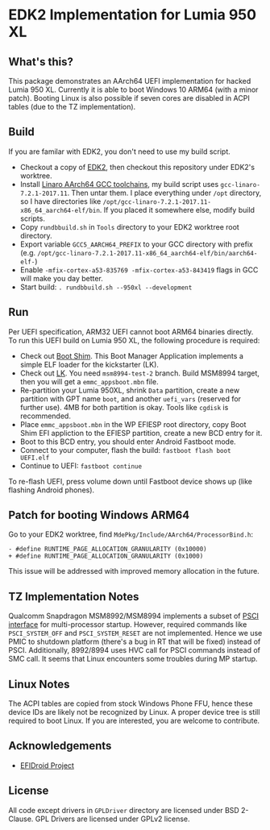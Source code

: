 # EDK2 Implementation for Lumia 950 XL

## What's this?

This package demonstrates an AArch64 UEFI implementation for hacked Lumia 950 XL. 
Currently it is able to boot Windows 10 ARM64 (with a minor patch).
Booting Linux is also possible if seven cores are disabled in ACPI tables (due to the TZ implementation).

## Build

If you are familar with EDK2, you don't need to use my build script.

- Checkout a copy of [EDK2](https://github.com/tianocore/edk2), then checkout this repository under EDK2's worktree.
- Install [Linaro AArch64 GCC toolchains](http://releases.linaro.org/components/toolchain/binaries/), my build
script uses `gcc-linaro-7.2.1-2017.11`. Then untar them. I place everything under `/opt` directory, so I have 
directories like `/opt/gcc-linaro-7.2.1-2017.11-x86_64_aarch64-elf/bin`. If you placed it somewhere else, modify build
scripts.
- Copy `rundbbuild.sh` in `Tools` directory to your EDK2 worktree root directory.
- Export variable `GCC5_AARCH64_PREFIX` to your GCC directory with prefix (e.g. `/opt/gcc-linaro-7.2.1-2017.11-x86_64_aarch64-elf/bin/aarch64-elf-`)
- Enable `-mfix-cortex-a53-835769 -mfix-cortex-a53-843419` flags in GCC will make you day better.
- Start build: `. rundbbuild.sh --950xl --development`

## Run

Per UEFI specification, ARM32 UEFI cannot boot ARM64 binaries directly. 
To run this UEFI build on Lumia 950 XL, the following procedure is required:

- Check out [Boot Shim](https://github.com/imbushuo/boot-shim). This Boot Manager Application 
implements a simple ELF loader for the kickstarter (LK).
- Check out [LK](https://github.com/imbushuo/lk). You need `msm8994-test-2` branch. Build 
MSM8994 target, then you will get a `emmc_appsboot.mbn` file.
- Re-partition your Lumia 950XL, shrink `Data` partition, create a new partition with GPT name
`boot`, and another `uefi_vars` (reserved for further use). 4MB for both partition is okay. Tools
like `cgdisk` is recommended.
- Place `emmc_appsboot.mbn` in the WP EFIESP root directory, copy Boot Shim EFI appliction
to the EFIESP partition, create a new BCD entry for it.
- Boot to this BCD entry, you should enter Android Fastboot mode.
- Connect to your computer, flash the build: `fastboot flash boot UEFI.elf`
- Continue to UEFI: `fastboot continue`

To re-flash UEFI, press volume down until Fastboot device shows up (like flashing Android phones).

## Patch for booting Windows ARM64

Go to your EDK2 worktree, find `MdePkg/Include/AArch64/ProcessorBind.h`:

	- #define RUNTIME_PAGE_ALLOCATION_GRANULARITY (0x10000)
	+ #define RUNTIME_PAGE_ALLOCATION_GRANULARITY (0x1000)

This issue will be addressed with improved memory allocation in the future.

## TZ Implementation Notes

Qualcomm Snapdragon MSM8992/MSM8994 implements a subset of [PSCI interface](http://infocenter.arm.com/help//topic/com.arm.doc.den0022d/Power_State_Coordination_Interface_PDD_v1_1_DEN0022D.pdf) for multi-processor startup. However, required
commands like `PSCI_SYSTEM_OFF` and `PSCI_SYSTEM_RESET` are not implemented. Hence we use PMIC to shutdown
platform (there's a bug in RT that will be fixed) instead of PSCI. Additionally, 8992/8994 uses HVC call for
PSCI commands instead of SMC call. It seems that Linux encounters some troubles during MP startup. 

## Linux Notes

The ACPI tables are copied from stock Windows Phone FFU, hence these device IDs are likely not be recognized by Linux.
A proper device tree is still required to boot Linux. If you are interested, you are welcome to contribute.

## Acknowledgements

- [EFIDroid Project](http://efidroid.org)

## License

All code except drivers in `GPLDriver` directory are licensed under BSD 2-Clause. 
GPL Drivers are licensed under GPLv2 license.
